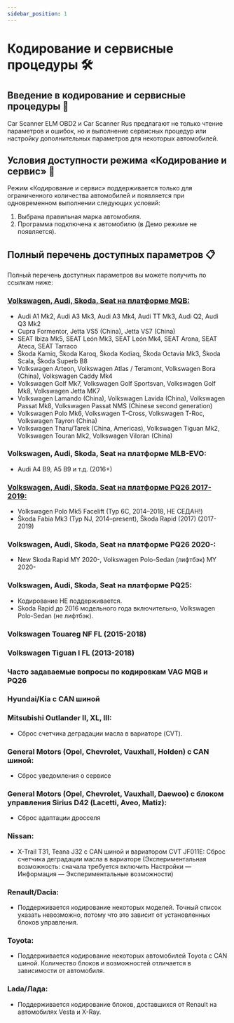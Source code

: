 ```yaml
---
sidebar_position: 1
---
```


# Кодирование и сервисные процедуры 🛠️

## Введение в кодирование и сервисные процедуры 🔧

Car Scanner ELM OBD2 и Car Scanner Rus предлагают не только чтение параметров и ошибок, но и выполнение сервисных процедур или настройку дополнительных параметров для некоторых автомобилей.

## Условия доступности режима «Кодирование и сервис» 🚗

Режим «Кодирование и сервис» поддерживается только для ограниченного количества автомобилей и появляется при одновременном выполнении следующих условий:
1. Выбрана правильная марка автомобиля.
2. Программа подключена к автомобилю (в Демо режиме не появляется).

## Полный перечень доступных параметров 📋

Полный перечень доступных параметров вы можете получить по ссылкам ниже:

### [Volkswagen, Audi, Skoda, Seat на платформе MQB:](/elm/carscanner/coding/coding-mqb)
- Audi A1 Mk2, Audi A3 Mk3, Audi A3 Mk4, Audi TT Mk3, Audi Q2, Audi Q3 Mk2
- Cupra Formentor, Jetta VS5 (China), Jetta VS7 (China)
- SEAT Ibiza Mk5, SEAT León Mk3, SEAT León Mk4, SEAT Arona, SEAT Ateca, SEAT Tarraco
- Škoda Kamiq, Škoda Karoq, Škoda Kodiaq, Škoda Octavia Mk3, Škoda Scala, Škoda Superb B8
- Volkswagen Arteon, Volkswagen Atlas / Teramont, Volkswagen Bora (China), Volkswagen Caddy Mk4
- Volkswagen Golf Mk7, Volkswagen Golf Sportsvan, Volkswagen Golf Mk8, Volkswagen Jetta MK7
- Volkswagen Lamando (China), Volkswagen Lavida (China), Volkswagen Passat Mk8, Volkswagen Passat NMS (Chinese second generation)
- Volkswagen Polo Mk6, Volkswagen T-Cross, Volkswagen T-Roc, Volkswagen Tayron (China)
- Volkswagen Tharu/Tarek (China, Americas), Volkswagen Tiguan Mk2, Volkswagen Touran Mk2, Volkswagen Viloran (China)

### Volkswagen, Audi, Skoda, Seat на платформе MLB-EVO:
- Audi A4 B9, A5 B9 и т.д. (2016+)

### [Volkswagen, Audi, Skoda, Seat на платформе PQ26 2017-2019:](/elm/carscanner/coding/ccoding-pq26)
- Volkswagen Polo Mk5 Facelift (Typ 6C, 2014–2018, НЕ СЕДАН!)
- Škoda Fabia Mk3 (Typ NJ, 2014–present), Škoda Rapid (2017) (2017-2019)

### Volkswagen, Audi, Skoda, Seat на платформе PQ26 2020-:
- New Skoda Rapid MY 2020-, Volkswagen Polo-Sedan (лифтбэк) MY 2020-

### Volkswagen, Audi, Skoda, Seat на платформе PQ25:
- Кодирование НЕ поддерживается.
- Skoda Rapid до 2016 модельного года включительно, Volkswagen Polo-Sedan (не лифтбэк).

### Volkswagen Touareg NF FL (2015-2018)

### Volkswagen Tiguan I FL (2013-2018)

### Часто задаваемые вопросы по кодировкам VAG MQB и PQ26

### Hyundai/Kia с CAN шиной

### Mitsubishi Outlander II, XL, III:
- Сброс счетчика деградации масла в вариаторе (CVT).

### General Motors (Opel, Chevrolet, Vauxhall, Holden) с CAN шиной:
- Сброс уведомления о сервисе

### General Motors (Opel, Chevrolet, Vauxhall, Daewoo) с блоком управления Sirius D42 (Lacetti, Aveo, Matiz):
- Сброс адаптации дросселя

### Nissan:
- X-Trail T31, Teana J32 с CAN шиной и вариатором CVT JF011E: Сброс счетчика деградации масла в вариаторе (Экспериментальная возможность: сначала требуется включить Настройки — Информация — Экспериментальные возможности)

### Renault/Dacia:
- Поддерживается кодирование некоторых моделей. Точный список указать невозможно, потому что это зависит от установленных блоков управления.

### Toyota:
- Поддерживается кодирование некоторых автомобилей Toyota с CAN шиной. Количество блоков и возможностей отличается в зависимости от автомобиля.

### Lada/Лада:
- Поддерживается кодирование блоков, доставшихся от Renault на автомобилях Vesta и X-Ray.
